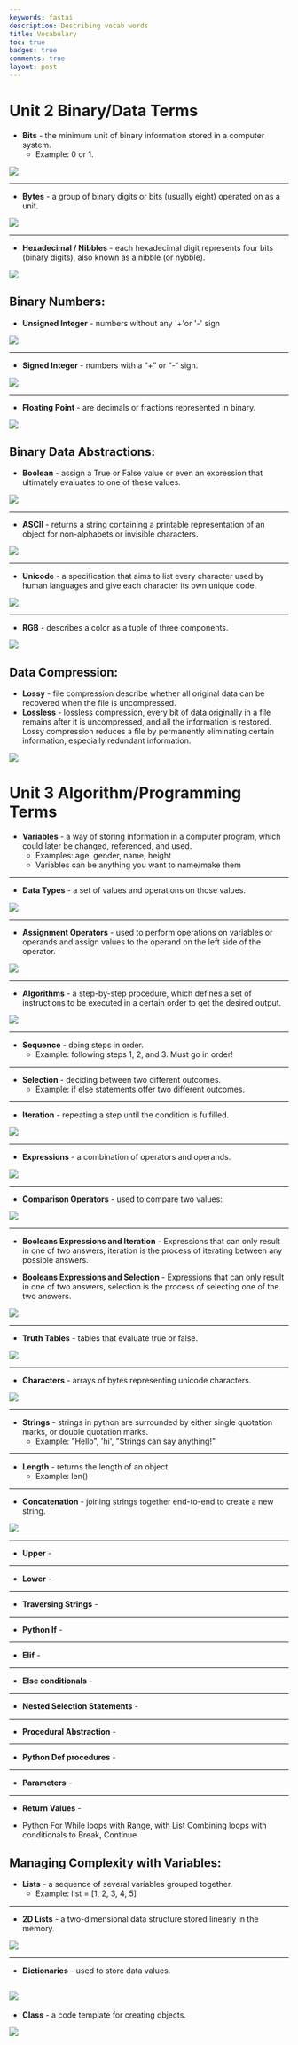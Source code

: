 ```yaml
---
keywords: fastai
description: Describing vocab words
title: Vocabulary 
toc: true 
badges: true
comments: true
layout: post
---
```


# Unit 2 Binary/Data Terms

- **Bits** - the minimum unit of binary information stored in a computer system.
    - Example: 0 or 1.

![]({{site.baseurl}}/images/bits.jpg)

--- 

- **Bytes** - a group of binary digits or bits (usually eight) operated on as a unit.

![]({{site.baseurl}}/images/bytes.jpg)

---

- **Hexadecimal / Nibbles** - each hexadecimal digit represents four bits (binary digits), also known as a nibble (or nybble).

![]({{site.baseurl}}/images/nibble.jpg)

## Binary Numbers: 

- **Unsigned Integer** -   numbers without any '+'or '-' sign

![]({{site.baseurl}}/images/unsigned.jpg)

---

- **Signed Integer** - numbers with a “+” or “-“ sign.

![]({{site.baseurl}}/images/unsigned.jpg)

---

- **Floating Point** - are decimals or fractions represented in binary.

![]({{site.baseurl}}/images/point.jpg)

## Binary Data Abstractions: 

- **Boolean** - assign a True or False value or even an expression that ultimately evaluates to one of these values.

![]({{site.baseurl}}/images/boolean.jpg)

---

- **ASCII** - returns a string containing a printable representation of an object for non-alphabets or invisible characters.

![]({{site.baseurl}}/images/character.jpg)

---

- **Unicode** - a specification that aims to list every character used by human languages and give each character its own unique code.


![]({{site.baseurl}}/images/unicode.jpg)

---

- **RGB** - describes a color as a tuple of three components. 

![]({{site.baseurl}}/images/rgb.jpg)

## Data Compression: 

- **Lossy** -  file compression describe whether all original data can be recovered when the file is uncompressed.
- **Lossless** - lossless compression, every bit of data originally in a file remains after it is uncompressed, and all the information is restored. Lossy compression reduces a file by permanently eliminating certain information, especially redundant information.

![]({{site.baseurl}}/images/lossy.jpg) 

# Unit 3 Algorithm/Programming Terms

- **Variables** - a way of storing information in a computer program, which could later be changed, referenced, and used.
    - Examples: age, gender, name, height
    - Variables can be anything you want to name/make them

---

- **Data Types** - a set of values and operations on those values.

![]({{site.baseurl}}/images/data-tables.jpg)

---

- **Assignment Operators** - used to perform operations on variables or operands and assign values to the operand on the left side of the operator.

![]({{site.baseurl}}/images/assignment-operators.jpg)

---

- **Algorithms** - a step-by-step procedure, which defines a set of instructions to be executed in a certain order to get the desired output.

![]({{site.baseurl}}/images/algorithm.jpg)

--- 

- **Sequence** - doing steps in order.
    - Example: following steps 1, 2, and 3. Must go in order!

---

- **Selection** - deciding between two different outcomes. 
    - Example: if else statements offer two different outcomes. 

---

- **Iteration** - repeating a step until the condition is fulfilled.

![]({{site.baseurl}}/images/iteration.jpg)

---
- **Expressions** - a combination of operators and operands. 

![]({{site.baseurl}}/images/expression.jpg)

---

- **Comparison Operators** - used to compare two values:

![]({{site.baseurl}}/images/operators.jpg)

---

- **Booleans Expressions and Iteration** - Expressions that can only result in one of two answers, iteration is the process of iterating between any possible answers.

- **Booleans Expressions and Selection** - Expressions that can only result in one of two answers, selection is the process of selecting one of the two answers.

![]({{site.baseurl}}/images/bselection.jpg)

---

- **Truth Tables** - tables that evaluate true or false.

![]({{site.baseurl}}/images/truth-tables.jpg)

---

- **Characters** - arrays of bytes representing unicode characters.

![]({{site.baseurl}}/images/character.jpg)

---

- **Strings** - strings in python are surrounded by either single quotation marks, or double quotation marks.
    - Example: "Hello", 'hi', "Strings can say anything!"

---

- **Length** - returns the length of an object.
    - Example: len()

--- 

- **Concatenation** - joining strings together end-to-end to create a new string.

![]({{site.baseurl}}/images/con.jpg)

---

- **Upper** - 

---

- **Lower** -  

---

- **Traversing Strings** - 

---

- **Python If** - 

---

- **Elif** - 

---

- **Else conditionals** -

---

- **Nested Selection Statements** -

---

- **Procedural Abstraction** -

---

- **Python Def procedures** -  

---

- **Parameters** - 

---

- **Return Values** - 

- Python For While loops with Range, with List
Combining loops with conditionals to Break, Continue

## Managing Complexity with Variables:  

- **Lists** - a sequence of several variables grouped together. 
    - Example: list = [1, 2, 3, 4, 5]

---

- **2D Lists** - a two-dimensional data structure stored linearly in the memory.

![]({{site.baseurl}}/images/2D.jpg)

---

- **Dictionaries** - used to store data values.

![]({{site.baseurl}}/images/dictionary.jpg)
---

- **Class** - a code template for creating objects.

![]({{site.baseurl}}/images/class.jpg)
